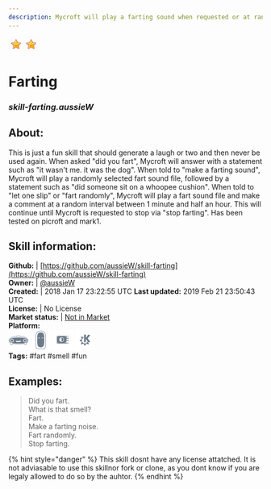 ```yaml
---
description: Mycroft will play a farting sound when requested or at random intervals
---
```


![](../.gitbook/assets/star.png)![](../.gitbook/assets/star.png)  
# Farting  
### _skill-farting.aussieW_  
## About:  
This is just a fun skill that should generate a laugh or two and then never be used again.
When asked "did you fart", Mycroft will answer with a statement such as "it wasn't me. it was the dog".
When told to "make a farting sound", Mycroft will play a randomly selected fart sound file, followed by a statement such as "did someone sit on a whoopee cushion".
When told to "let one slip" or "fart randomly", Mycroft will play a fart sound file and make a comment at a random interval between 1 minute and half an hour. This will continue until Mycroft is requested to stop via "stop farting".
Has been tested on picroft and mark1.

## Skill information:  
**Github:** | [https://github.com/aussieW/skill-farting](https://github.com/aussieW/skill-farting)  
**Owner:** | [@aussieW](https://github.com/aussieW)  
**Created:** | 2018 Jan 17 23:22:55 UTC  **Last updated:** 2019 Feb 21 23:50:43 UTC  
**License:** | No License  
**Market status:** | [Not in Market](https://market.mycroft.ai/skill/)  
**Platform:**  
 ![Mark I](../.gitbook/assets/mark-1-icon.png)  ![Mark II](../.gitbook/assets/mark-2-icon.png)  ![Picroft](../.gitbook/assets/picroft-icon.png)  ![plasmoid](../.gitbook/assets/kde.png)   
**Tags:** \#fart \#smell \#fun   
## Examples:  
> Did you fart.  
> What is that smell?  
> Fart.  
> Make a farting noise.  
> Fart randomly.  
> Stop farting.  
  
{% hint style="danger" %}
This skill dosnt have any license attatched. It is not adviasable to use this skillnor fork or clone, as you dont know if you are legaly allowed to do so by the auhtor.
{% endhint %}
